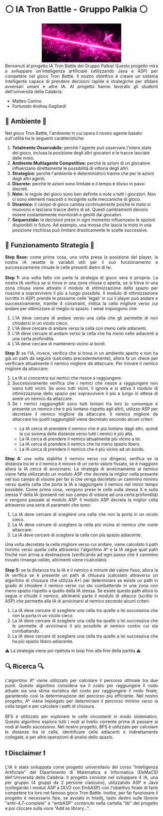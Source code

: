 # ⚪ IA Tron Battle - Gruppo Palkia ⚪
<div align="center">
  <img src="https://github.com/matte18it/TronBattle-IA_Palkia/blob/main/TronBattle/src/main/resources/githubIMG/palkia.gif?raw=true" alt="Palkia">
</div>
<div align="justify">
  Benvenuti al progetto IA Tron Battle del Gruppo Palkia! Questo progetto mira a sviluppare un'intelligenza artificiale (utilizzando Java e ASP) per competere nel gioco Tron Battle. Il nostro obiettivo è creare un sistema intelligente capace di prendere decisioni rapide e strategiche per sfidare avversari umani e altre IA.
Al progetto hanno lavorato gli studenti dell'università della Calabria:
<ul>
  <li>Matteo Canino</li>
  <li>Fortunato Andrea Gagliardi</li>
</ul>

</div>

## 🌃 Ambiente 🌃
Nel gioco Tron Battle, l'ambiente in cui opera il nostro agente basato sull'utilità ha le seguenti caratteristiche:
<ol>
  <li><strong>Totalmente Osservabile:</strong> perchè l'agente può osservare l'intero stato del gioco, inclusa la posizione degli altri giocatori e le tracce lasciate dalle moto.</li>
  <li><strong>Ambiente Multiagente Competitivo:</strong> perchè le azioni di un giocatore influenzano direttamente le possibilità di vittoria degli altri.</li>
  <li><strong>Strategico:</strong> perchè l'ambiente è deterministico tranne che per le azioni degli altri agenti.</li>
  <li><strong>Discreto:</strong> perchè le azioni sono limitate e il tempo è diviso in passi discreti.</li>
  <li><strong>Noto:</strong> le regole del gioco sono ben definite e note a tutti i giocatori. Non ci sono elementi nascosti o incognite sulle meccaniche di gioco.</li>
  <li><strong>Dinamico:</strong>  il campo di gioco cambia continuamente poiché le moto si muovono e lasciano tracce dietro di sé. Questi cambiamenti devono essere costantemente monitorati e gestiti dai giocatori.</li>
  <li><strong>Sequenziale:</strong> le decisioni prese in ogni momento influenzano le opzioni disponibili in futuro. Ad esempio, una mossa che lascia la moto in una posizione rischiosa può limitare drasticamente le scelte successive.</li>
</ol>

## 🤖 Funzionamento Strategia 🤖
<div align="justify">
   <strong>Step Base: </strong> come prima cosa, una volta presa la posizione del player, la nostra IA resetta le variabili utili per il suo funzionamento e successivamente chiude le celle presenti dietro di lei.
  <br><br>
  <strong>Step 1: </strong> una volta fatto ciò parte la strategia di gioco vera e priopria. La nostra IA verifica se si trova in una zona chiusa o aperta, se si trova in una zona chiusa viene attivato il modulo di ottimizzazione dello spazio per riuscire a sopravvivere il più a lungo possibile. 
Il modulo di ottimizzazione (scritto in ASP) prende le prossime celle 'legali' in cui il player può andare e successivamente, tramite 4 constraint, indica la cella migliore verso cui andare per ottimizzare al meglio lo spazio. I weak impongono che:
<ol>
  <li>L'IA deve cercare di andare verso una cella che gli permette di non chiudersi in un vicolo cieco.</li>
  <li>L'IA deve cercare di andare verso la cella con meno celle adiacenti.</li>
  <li>L'IA deve cercare di andare verso la cella che ha meno celle adiacenti a una certa profondità.</li>
  <li>L'IA deve cercare di mantenersi vicino ai bordi.</li>
</ol>
<strong>Step 3: </strong> se l'IA, invece, verifica che si trova in un ambiente aperto e non ha già un path da seguire (calcolato precedentemente), allora fa un check per verificare attualmente il nemico migliore da attaccare. Per trovare il nemico migliore da attaccare:
<ol>
  <li>La IA si concentra sui nemici che riesce a raggiungere.</li>
  <li>Successivamente verifica che i nemici che riesce a raggiungere non siano tutti vicini. Se sono tutti vicini, li ignora e si attiva il modulo di ottimizzazione dello spazio per sopravvivere il più a lungo in attesa di avere un nemico da attaccare.</li>
  <li>Se i nemici raggiungibili sono tutti lontani tra loro (o comunque è presente un nemico che è più lontano rispetto agli altri), utilizzo ASP per decretare il nemico migliore da attaccare. Il nemico migliore da attaccare tra quelli raggiungibili viene decretato secondo alcuni criteri:</li>
  <ul>
    <li>La IA cerca di prendere il nemico che è più lontano dagli altri, quindi la cui somma delle distanze verso tutti i nemici è più alta.</li>
    <li>La IA cerca di prendere il nemico attualmente più vicino a lei.</li>
    <li>La IA cerca di prendere il nemico che ha meno spazio libero.</li>
    <li>La IA cerca di prendere il nemico che è più vicino ad un bordo.</li>
  </ul>
</ol>
<strong>Step 4:</strong> una volta stabilito il nemico verso cui dirigersi, verifica se la distanza tra lei e il nemico è minore di un certo valore fissato, se è maggiore allora la IA cerca di avvicinarsi. La strategia di avvicinamento al nemico viene fatta utilizzando un modulo ASP che decreta la miglior cella presente nel suo campo di visione per far si che venga decretato un cammino minimo verso quella cella che porta la IA a raggiungere il nemico nel minor tempo possibile. Come prima cosa, vengono prese le celle sulla stessa X e sulla stessa Y della IA (presenti nel suo campo di visione ad una certa profondità) e vengono passate al modulo ASP. Il modulo ASP decreta la miglior cella attraverso una serie di parametri che sono:
<ol>
  <li>La IA deve cercare di scegliere una cella che non la porta in un vicolo cieco.</li>
  <li>La IA deve cercare di scegliere la cella più vicina al nemico che vuole attaccare.</li>
  <li>La IA deve cercare di scegliere la cella con più spazio adiacente.</li>
</ol>
Una volta decretata la cella migliore verso cui andare, viene calcolato il path minimo verso quella cella attraverso l'algoritmo A* e la IA segue quel path finchè non arriva a destinazione (verificando ad ogni passo che il cammino trovato rimanga valido, altrimenti viene ricalcolato).
<br><br>
<strong>Step 5:</strong> se la distanza tra la IA e il nemico è minore del valore fisso, allora la IA verifica se è presente un path di chiusura (calcolato attraverso un algoritmo di chiusura che utilizza A*) per determinare se esiste un path in grado di chiudere il nemico verso cui sto combattendo in una zona con meno spazio rispetto a quello della IA stessa. Se esiste questo path allora lo segue e chiude il nemico, altrimenti parte il modulo di attacco (scritto in ASP) che permette alla IA di avvicinarsi al nemico secondo alcuni criteri:
<ol>
  <li>La IA deve cercare di scegliere una cella tra quelle a lei successiva che non la porta in un vicolo cieco.</li>
  <li>La IA deve cercare di scegliere una cella tra quelle a lei successiva che le permette di avvicinarsi il più possibile al nemico contro cui sta combattendo.</li>
  <li>La IA deve cercare di scegliere una cella tra quelle a lei successiva che ha più spazio libero adiacente.</li>
</ol>

⚠️ La strategia viene poi ripetuta in loop fino alla fine della partita ⚠️

## 🔍 Ricerca 🔍
<div align="justify">
L'algoritmo A* viene utilizzato per calcolare il percorso ottimale tra due punti. Questo algoritmo considera sia il costo per raggiungere il nodo attuale sia una stima euristica del costo per raggiungere il nodo finale, garantendo così la determinazione del percorso più efficiente. Nel nostro progetto, A* viene impiegato per determinare il percorso minimo verso la cella target e per calcolare i path di chiusura.
</div>
<br>
<div align="justify">
BFS è utilizzato per esplorare le celle circostanti in modo sistematico. Questo algoritmo esplora tutti i nodi al livello corrente prima di passare ai nodi al livello successivo. Nel nostro progetto, BFS è utilizzato per calcolare le distanze tra le celle, identificare celle adiacenti e indirettamente collegate, e per altre operazioni di analisi dello spazio.
</div>

## ❗️ Disclaimer ❗️
<div align="justify">
  L'IA è stata sviluppata come progetto universitario del corso "Intelligenza Artificiale" del Dipartimento di Matematica e Informatica (DeMaCS) dell'Università della Calabria. Il progetto consiste nel sviluppare 4 IA, una per gruppo (4 gruppi da 2 persone ciascuno), utilizzando ASP e Java (collegando i moduli ASP a DLV2 con EmbASP) con l'obiettivo finale di farle competere tra loro nel famoso gioco Tron Battle. Inoltre, per far funzionare il progetto è necessario fare, se avviato in Intellij, tasto destro sulle librerie "antlr-4.7-complete" e "embASP" contenute nella cartella "lib" del progetto e poi cliccare sulla voce "Add as library...".

</div>

